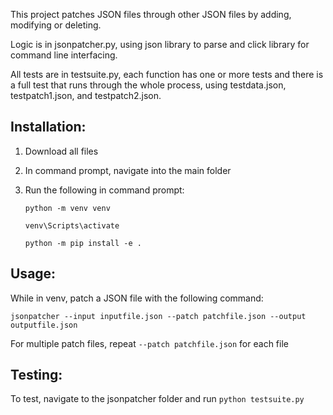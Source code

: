 This project patches JSON files through other JSON files by adding, modifying or deleting.

Logic is in jsonpatcher.py, using json library to parse and click library for command line interfacing. 

All tests are in testsuite.py, each function has one or more tests and there is a full test that runs through the whole process, using testdata.json, testpatch1.json, and testpatch2.json.


## Installation:
  1. Download all files
  2. In command prompt, navigate into the main folder
  3. Run the following in command prompt:
     
       `python -m venv venv`
     
       `venv\Scripts\activate`
     
       `python -m pip install -e .`
     
## Usage:
  While in venv, patch a JSON file with the following command:
  
  `jsonpatcher --input inputfile.json --patch patchfile.json --output outputfile.json`
  
  For multiple patch files, repeat `--patch patchfile.json` for each file

## Testing:
  To test, navigate to the jsonpatcher folder and run  `python testsuite.py`
     
